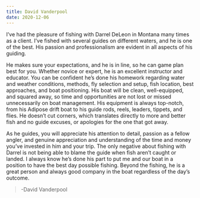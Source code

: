 ```yaml
---
title: David Vanderpool
date: 2020-12-06
---
```


I’ve had the pleasure of fishing with Darrel DeLeon in Montana many times as a client. I’ve fished with several guides on different waters, and he is one of the best. His passion and professionalism are evident in all aspects of his guiding.

He makes sure your expectations, and he is in line, so he can game plan best for you. Whether novice or expert, he is an excellent instructor and educator. You can be confident he’s done his homework regarding water and weather conditions, methods, fly selection and setup, fish location, best approaches, and boat positioning. His boat will be clean, well-equipped, and squared away, so time and opportunities are not lost or missed unnecessarily on boat management. His equipment is always top-notch, from his Adipose drift boat to his guide rods, reels, leaders, tippets, and flies. He doesn’t cut corners, which translates directly to more and better fish and no guide excuses, or apologies for the one that got away.

As he guides, you will appreciate his attention to detail, passion as a fellow angler, and genuine appreciation and understanding of the time and money you’ve invested in him and your trip. The only negative about fishing with Darrel is not being able to blame the guide when fish aren’t caught or landed. I always know he’s done his part to put me and our boat in a position to have the best day possible fishing. Beyond the fishing, he is a great person and always good company in the boat regardless of the day’s outcome.

> \-David Vanderpool
